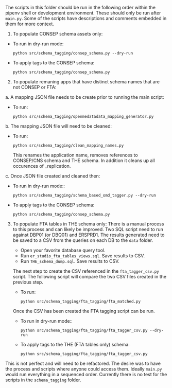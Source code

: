 The scripts in this folder should be run in the following order within the pipenv shell or development environment. These should only be run after `main.py`. Some of the scripts have descriptions and comments embedded in them for more context.

1. To populate CONSEP schema assets only:

- To run in dry-run mode:
  ```
  python src/schema_tagging/consep_schema.py --dry-run
  ```

- To apply tags to the CONSEP schema:
  ```
  python src/schema_tagging/consep_schema.py
  ```
2. To populate remaning apps that have distinct schema names that are not CONSEP or FTA:

  a. A mapping JSON file needs to be create prior to running the main script:
   - To run:
     ```
     python src/schema_tagging/openmedatadata_mapping_generator.py
     ```

  b. The mapping JSON file will need to be cleaned:
   - To run:
     ```
     python src/schema_tagging/clean_mapping_names.py
     ```
     This renames the application name, removes references to CONSEP/CNS schema and THE schema. In addition it cleans up all occurences of _replication.

  c. Once JSON file created and cleaned then:
   - To run in dry-run mode::
     ```
     python src/schema_tagging/schema_based_omd_tagger.py --dry-run
     ```

   - To apply tags to the CONSEP schema:
     ```
     python src/schema_tagging/consep_schema.py
     ```
3. To populate FTA tables in THE schema only:
   There is a manual process to this process and can likely be improved. Two SQL script need to run against DBP01 (or DBQ01) and ERSPRD1. The results generated need to
   be saved to a CSV from the queries on each DB to the `data` folder.

   - Open your favorite database query tool.
   - Run `er_studio_fta_tables_views.sql`. Save results to CSV.
   - Run `THE_schema_dump.sql`. Save results to CSV.

   The next step to create the CSV referenced in the `fta_tagger_csv.py` script. The following script will compare the two CSV files created in the previous step.
   - To run:
     ```
     python src/schema_tagging/fta_tagging/fta_matched.py
     ```
   
   Once the CSV has been created the FTA tagging script can be run.
   - To run in dry-run mode::
     ```
     python src/schema_tagging/fta_tagging/fta_tagger_csv.py --dry-run
     ```

   - To apply tags to the THE (FTA tables only) schema:
     ```
     python src/schema_tagging/fta_tagging/fta_tagger_csv.py
     ```

This is not perfect and will need to be refactored. The desire was to have the process and scripts where anyone could access them. Ideally `main.py` would run everything in a sequenced order. Currently there is no test for the scripts in the `schema_tagging` folder.

